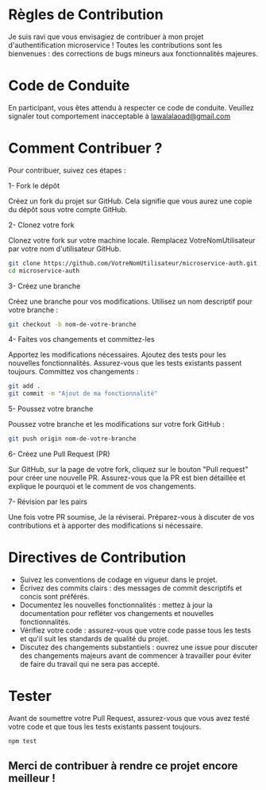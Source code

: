 # Règles de Contribution

Je suis ravi que vous envisagiez de contribuer à mon projet d'authentification microservice ! Toutes les contributions sont les bienvenues : des corrections de bugs mineurs aux fonctionnalités majeures.

# Code de Conduite

En participant, vous êtes attendu à respecter ce code de conduite. Veuillez signaler tout comportement inacceptable à lawalalaoad@gmail.com

# Comment Contribuer ?

Pour contribuer, suivez ces étapes :

1- Fork le dépôt

Créez un fork du projet sur GitHub. Cela signifie que vous aurez une copie du dépôt sous votre compte GitHub.

2- Clonez votre fork

Clonez votre fork sur votre machine locale. Remplacez VotreNomUtilisateur par votre nom d'utilisateur GitHub.

```bash
git clone https://github.com/VotreNomUtilisateur/microservice-auth.git
cd microservice-auth
```

3- Créez une branche

Créez une branche pour vos modifications. Utilisez un nom descriptif pour votre branche :

```bash
git checkout -b nom-de-votre-branche
```
4- Faites vos changements et committez-les

Apportez les modifications nécessaires. Ajoutez des tests pour les nouvelles fonctionnalités. Assurez-vous que les tests existants passent toujours. Committez vos changements :

```bash
git add .
git commit -m "Ajout de ma fonctionnalité"
```

5- Poussez votre branche

Poussez votre branche et les modifications sur votre fork GitHub :

```bash
git push origin nom-de-votre-branche
```

6- Créez une Pull Request (PR)

Sur GitHub, sur la page de votre fork, cliquez sur le bouton "Pull request" pour créer une nouvelle PR. Assurez-vous que la PR est bien détaillée et explique le pourquoi et le comment de vos changements.

7- Révision par les pairs

Une fois votre PR soumise, Je la réviserai. Préparez-vous à discuter de vos contributions et à apporter des modifications si nécessaire.

# Directives de Contribution

- Suivez les conventions de codage en vigueur dans le projet.
- Écrivez des commits clairs : des messages de commit descriptifs et concis sont préférés.
- Documentez les nouvelles fonctionnalités : mettez à jour la documentation pour refléter vos changements et nouvelles fonctionnalités.
- Vérifiez votre code : assurez-vous que votre code passe tous les tests et qu'il suit les standards de qualité du projet.
- Discutez des changements substantiels : ouvrez une issue pour discuter des changements majeurs avant de commencer à travailler pour éviter de faire du travail qui ne sera pas accepté.

# Tester
Avant de soumettre votre Pull Request, assurez-vous que vous avez testé votre code et que tous les tests existants passent toujours.

```bash
npm test
```


## Merci de contribuer à rendre ce projet encore meilleur !